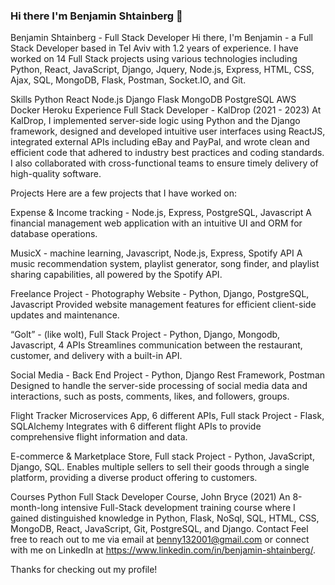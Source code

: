 ### Hi there I'm Benjamin Shtainberg 👋

<!--
**Beny16112000/Beny16112000** is a ✨ _special_ ✨ repository because its `README.md` (this file) appears on your GitHub profile.

Here are some ideas to get you started:

- 🔭 I’m currently working on ...
- 🌱 I’m currently learning ...
- 👯 I’m looking to collaborate on ...
- 🤔 I’m looking for help with ...
- 💬 Ask me about ...
- 📫 How to reach me: ...
- 😄 Pronouns: ...
- ⚡ Fun fact: ...
-->

Benjamin Shtainberg - Full Stack Developer
Hi there, I'm Benjamin - a Full Stack Developer based in Tel Aviv with 1.2 years of experience. I have worked on 14 Full Stack projects using various technologies including Python, React, JavaScript, Django, Jquery, Node.js, Express, HTML, CSS, Ajax, SQL, MongoDB, Flask, Postman, Socket.IO, and Git.

Skills
Python
React
Node.js
Django
Flask
MongoDB
PostgreSQL
AWS
Docker
Heroku
Experience
Full Stack Developer - KalDrop (2021 - 2023)
At KalDrop, I implemented server-side logic using Python and the Django framework, designed and developed intuitive user interfaces using ReactJS, integrated external APIs including eBay and PayPal, and wrote clean and efficient code that adhered to industry best practices and coding standards. I also collaborated with cross-functional teams to ensure timely delivery of high-quality software.

Projects
Here are a few projects that I have worked on:

Expense & Income tracking - Node.js, Express, PostgreSQL, Javascript
A financial management web application with an intuitive UI and ORM for database operations.

MusicX - machine learning, Javascript, Node.js, Express, Spotify API
A music recommendation system, playlist generator, song finder, and playlist sharing capabilities, all powered by the Spotify API.

Freelance Project - Photography Website - Python, Django, PostgreSQL, Javascript
Provided website management features for efficient client-side updates and maintenance.

“Golt” - (like wolt), Full Stack Project - Python, Django, Mongodb, Javascript, 4 APIs
Streamlines communication between the restaurant, customer, and delivery with a built-in API.

Social Media - Back End Project - Python, Django Rest Framework, Postman
Designed to handle the server-side processing of social media data and interactions, such as posts, comments, likes, and followers, groups.

Flight Tracker Microservices App, 6 different APIs, Full stack Project - Flask, SQLAlchemy
Integrates with 6 different flight APIs to provide comprehensive flight information and data.

E-commerce & Marketplace Store, Full stack Project - Python, JavaScript, Django, SQL.
Enables multiple sellers to sell their goods through a single platform, providing a diverse product offering to customers.

Courses
Python Full Stack Developer Course, John Bryce (2021)
An 8-month-long intensive Full-Stack development training course where I gained distinguished knowledge in Python, Flask, NoSql, SQL, HTML, CSS, MongoDB, React, JavaScript, Git, PostgreSQL, and Django.
Contact
Feel free to reach out to me via email at benny132001@gmail.com or connect with me on LinkedIn at https://www.linkedin.com/in/benjamin-shtainberg/.

Thanks for checking out my profile!





